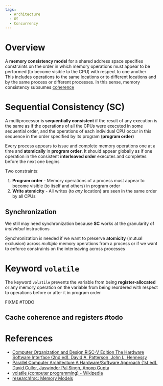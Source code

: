 ```yaml
---
tags:
  - Architecture
  - OS
  - Concurrency
---
```


# Overview

A **memory consistency model** for a shared address space specifies constraints on the order in which memory operations must appear to be performed (to become visible to the CPU) with respect to one another  
This includes operations to the same locations or to different locations and by the same process or different processes. In this sense, memory consistency subsumes [coherence](Cache%20Coherency.md)

# Sequential Consistency (SC)

A multiprocessor is **sequentially consistent** if the result of any execution is the same as if the operations of all the CPUs were executed in some sequential order, and the operations of each individual CPU occur in this sequence in the order specified by its program (**program order**)

Every process appears to issue and complete memory operations one at a time and **atomically** in **program order**. It should appear globally as if one operation in the consistent **interleaved order** executes and completes before the next one begins

Two constraints:

1. **Program order** - Memory operations of a process must appear to become visible (to itself and others) in program order
2. **Write atomicity** - All writes (to *any* location) are seen in the same order by all CPUs

## Synchronization

We still may need synchronization because **SC** works at the granularity of *individual* instructions

Synchronization is needed if we want to preserve **atomicity** (mutual exclusion) across *multiple* memory operations from a process or if we want to enforce constraints on the interleaving across processes

# Keyword `volatile`

The keyword `volatile` prevents the variable from being **register-allocated** or any memory operation on the variable from being reordered with respect to operations before or after it in program order

FIXME #TODO

## Cache coherence and registers #todo

# References

- [Computer Organization and Design RISC-V Edition The Hardware Software Interface (2nd ed). David A. Patterson, John L. Hennessy](References.md#Computer%20Organization%20and%20Design%20RISC-V%20Edition%20The%20Hardware%20Software%20Interface%20(2nd%20ed).%20David%20A.%20Patterson,%20John%20L.%20Hennessy)
- [Parallel Computer Architecture A Hardware/Software Approach (1st ed). David Culler, Jaswinder Pal Singh, Anoop Gupta](References.md#Parallel%20Computer%20Architecture%20A%20Hardware/Software%20Approach%20(1st%20ed).%20David%20Culler,%20Jaswinder%20Pal%20Singh,%20Anoop%20Gupta)
- [volatile (computer programming) - Wikipedia](https://en.wikipedia.org/wiki/Volatile_(computer_programming))
- [research!rsc: Memory Models](https://research.swtch.com/mm)
